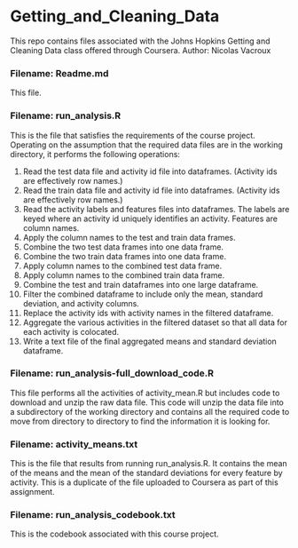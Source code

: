 # Getting_and_Cleaning_Data

This repo contains files associated with the Johns Hopkins Getting and Cleaning Data class offered through Coursera.
Author: Nicolas Vacroux

### Filename:  Readme.md
This file.

### Filename:  run_analysis.R
This is the file that satisfies the requirements of the course project.  Operating on the assumption that the required data files are in the working directory, it performs the following operations:

1. Read the test data file and activity id file into dataframes.  (Activity ids are effectively row names.)
2. Read the train data file and activity id file into dataframes.  (Activity ids are effectively row names.)
3. Read the activity labels and features files into dataframes.  The labels are keyed where an activity id uniquely identifies an activity.  Features are column names.
4. Apply the column names to the test and train data frames.
5. Combine the two test data frames into one data frame.
6. Combine the two train data frames into one data frame.
7. Apply column names to the combined test data frame.
8. Apply column names to the combined train data frame.
9. Combine the test and train dataframes into one large dataframe.
10. Filter the combined dataframe to include only the mean, standard deviation, and activity columns.
11. Replace the activity ids with activity names in the filtered dataframe.
12. Aggregate the various activities in the filtered dataset so that all data for each activity is colocated.
13. Write a text file of the final aggregated means and standard deviation dataframe.

### Filename:  run_analysis-full_download_code.R
This file performs all the activities of activity_mean.R but includes code to download and unzip the raw data file.
This code will unzip the data file into a subdirectory of the working directory and contains all the required code to move from directory to directory to find the information it is looking for.

### Filename:  activity_means.txt
This is the file that results from running run_analysis.R.  It contains the mean of the means and the mean of the standard deviations for every feature by activity.
This is a duplicate of the file uploaded to Coursera as part of this assignment.

### Filename:  run_analysis_codebook.txt
This is the codebook associated with this course project.
